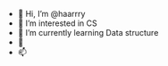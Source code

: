 - 👋 Hi, I’m @haarrry
- 👀 I’m interested in CS
- 🌱 I’m currently learning Data structure
- 💞️ 
- 📫 


